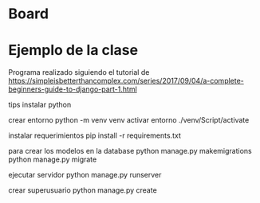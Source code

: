 # Board
# Ejemplo de la clase

Programa realizado siguiendo el tutorial de https://simpleisbetterthancomplex.com/series/2017/09/04/a-complete-beginners-guide-to-django-part-1.html

tips
instalar python

crear entorno
python -m venv venv
activar entorno
./venv/Script/activate

instalar requerimientos
pip install -r requirements.txt

para crear los modelos en la database
python manage.py makemigrations
python manage.py migrate

ejecutar servidor
python manage.py runserver

crear superusuario
python manage.py create
